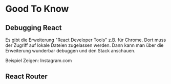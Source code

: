 # Good To Know
## Debugging React
Es gibt die Erweiterung "React Developer Tools" z.B. für Chrome.
Dort muss der Zugriff auf lokale Dateien zugelassen werden.
Dann kann man über die Erweiterung wunderbar debuggen und den Stack anschauen.

Beispiel Zeigen: Instagram.com
## React Router
